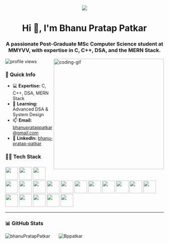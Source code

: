 <h1 align="center">
    <img src="https://readme-typing-svg.herokuapp.com/?font=Righteous&size=35&center=true&vCenter=true&width=500&height=70&duration=4000&lines=Hi+There!+👋;+I'm+Bhanu+Pratap+Patkar!;" />
</h1>

<h1 align="center">Hi 👋, I'm Bhanu Pratap Patkar</h1>
<h3 align="center">A passionate Post-Graduate MSc Computer Science student at MMYVV, with expertise in C, C++, DSA, and the MERN Stack.</h3>

<img 
align="right"
src="https://user-images.githubusercontent.com/74038190/235224431-e8c8c12e-6826-47f1-89fb-2ddad83b3abf.gif" 
alt="coding-gif"
width="350px"
/>

<p align="left">
  <img src="https://komarev.com/ghpvc/?username=Bppatkar&label=Profile%20views&color=8A2BE2&style=flat-square" alt="profile views" />
</p>

### 🚀 Quick Info  
- 💻 **Expertise:** C, C++, DSA, MERN Stack  
- 🌱 **Learning:** Advanced DSA & System Design  
- 📫 **Email:** bhanupratappatkar@gmail.com  
- 🔗 **LinkedIn:** [bhanu-pratap-patkar](https://linkedin.com/in/bhanu-pratap-patkar)  

<h3 align="left">🧑‍💻 Tech Stack</h3>

###
<div align="left">
<!-- Languages -->
<img src="https://cdn.jsdelivr.net/gh/devicons/devicon/icons/c/c-original.svg" height="40" />
<img src="https://cdn.jsdelivr.net/gh/devicons/devicon/icons/cplusplus/cplusplus-original.svg" height="40" />
<img src="https://cdn.jsdelivr.net/gh/devicons/devicon/icons/html5/html5-original.svg" height="40" />
<img src="https://cdn.jsdelivr.net/gh/devicons/devicon/icons/css3/css3-original.svg" height="40" />
<img src="https://cdn.jsdelivr.net/gh/devicons/devicon/icons/javascript/javascript-original.svg" height="40" />
<img src="https://cdn.jsdelivr.net/gh/devicons/devicon/icons/typescript/typescript-original.svg" height="40" />

<!-- Frontend -->
<img src="https://cdn.jsdelivr.net/gh/devicons/devicon/icons/react/react-original.svg" height="40" />
<img src="https://cdn.jsdelivr.net/gh/devicons/devicon/icons/nextjs/nextjs-original.svg" height="40" />
<img src="https://www.vectorlogo.zone/logos/tailwindcss/tailwindcss-icon.svg" height="40" />
<img src="https://cdn.jsdelivr.net/gh/devicons/devicon/icons/bootstrap/bootstrap-original.svg" height="40" />
<img src="https://cdn.jsdelivr.net/gh/devicons/devicon/icons/redux/redux-original.svg" height="40" />

<!-- Backend -->
<img src="https://cdn.jsdelivr.net/gh/devicons/devicon/icons/nodejs/nodejs-original.svg" height="40" />
<img src="https://skillicons.dev/icons?i=express" height="40" />
<img src="https://cdn.jsdelivr.net/gh/devicons/devicon/icons/mongodb/mongodb-original.svg" height="40" />
<img src="https://cdn.jsdelivr.net/gh/devicons/devicon/icons/mongoose/mongoose-original.svg" height="40" />
<img src="https://cdn.jsdelivr.net/gh/devicons/devicon/icons/ejs/ejs-original.svg" height="40" />

<!-- DevOps -->
<img src="https://cdn.jsdelivr.net/gh/devicons/devicon/icons/docker/docker-original.svg" height="40" />
<img src="https://cdn.simpleicons.org/appwrite/F02E65" height="40" />
<img src="https://cdn.simpleicons.org/stripe/008CDD" height="40" />
</div>

---

### 📊 GitHub Stats

<p align="left">
  <img
    src="https://github-readme-stats.vercel.app/api/top-langs/?username=Bppatkar&theme=radical&hide_border=false&include_all_commits=false&count_private=false&layout=compact"
    alt="bhanuPratapPatkar"
  /> &nbsp; &nbsp; &nbsp;
  <img
    src="https://github-readme-streak-stats.herokuapp.com/?user=Bppatkar&theme=nightowl&hide_border=false"
    alt="Bppatkar"
  />
</p>

